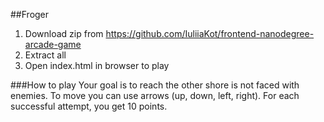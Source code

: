 ##Froger
1. Download zip  from https://github.com/IuliiaKot/frontend-nanodegree-arcade-game
2. Extract all
3. Open index.html in browser to play

###How to play
Your goal is to reach the other shore is not faced with enemies. To move you can use arrows (up, down, left, right).
For each successful attempt, you get 10 points.
